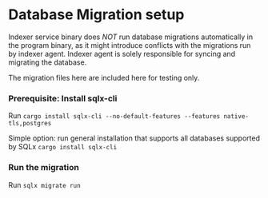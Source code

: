 # Database Migration setup

Indexer service binary does _NOT_ run database migrations automatically in the program binary, as it might introduce conflicts with the migrations run by indexer agent. Indexer agent is solely responsible for syncing and migrating the database. 

The migration files here are included here for testing only. 

### Prerequisite: Install sqlx-cli

Run `cargo install sqlx-cli --no-default-features --features native-tls,postgres` 

Simple option: run general installation that supports all databases supported by SQLx
`cargo install sqlx-cli`

### Run the migration

Run `sqlx migrate run`
